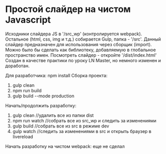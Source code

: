 Простой слайдер на чистом Javascript
=============================
Исходники слайдера JS в '/src_wp' (контролируется webpack). Остальное (html, css, img и т.д.) собирается Gulp, папка - '/src'. 
Данный слайдер предназначен для использования через сборщик (import). Можно было бы сделать как библиотеку, добавляемую в глобальное пространство имен.
Посмотреть слайдер - откройте '/dist/index.html'
Создан в качестве практики по уроку LN Master, но немного изменен и доработан. 

Для разработчика:
npm install
Сборка проекта:
1) gulp clean
2) npm run build
3) gulp build --mode production

Начать/продолжить разработку:
1) gulp clean //удалить все из папки dist
2) npm run watch //собрать все из src_wp и следить за изменениями
3) gulp build //собрать все из src в режиме dev
4) gulp watch //следить за изменениями в src и открыть браузер в livereload

Начать разработку на чистом webpack: еще не сделал

